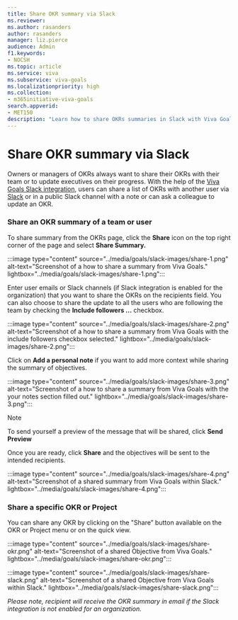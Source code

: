 ```yaml
---
title: Share OKR summary via Slack
ms.reviewer: 
ms.author: rasanders
author: rasanders
manager: liz.pierce
audience: Admin
f1.keywords:
- NOCSH
ms.topic: article
ms.service: viva
ms.subservice: viva-goals
ms.localizationpriority: high
ms.collection:  
- m365initiative-viva-goals  
search.appverid:
- MET150
description: "Learn how to share OKRs summaries in Slack with Viva Goals"
---
```


# Share OKR summary via Slack  

Owners or managers of OKRs always want to share their OKRs with their team or to update executives on their progress. With the help of the [Viva Goals Slack integration](https://goals.microsoft.com/slack_bot/install), users can share a list of OKRs with another user via [Slack](https://slack.com/) or in a public Slack channel with a note or can ask a colleague to update an OKR.

### Share an OKR summary of a team or user

 To share summary from the OKRs page, click the **Share** icon on the top right corner of the page and select **Share Summary.**

:::image type="content" source="../media/goals/slack-images/share-1.png" alt-text="Screenshot of a how to share a summary from Viva Goals." lightbox="../media/goals/slack-images/share-1.png":::

Enter user emails or Slack channels (if Slack integration is enabled for the organization) that you want to share the OKRs on the recipients field. You can also choose to share the update to all the users who are following the team by checking the **Include followers ...** checkbox.

:::image type="content" source="../media/goals/slack-images/share-2.png" alt-text="Screenshot of a how to share a summary from Viva Goals with the include followers checkbox selected." lightbox="../media/goals/slack-images/share-2.png":::

Click on **Add a personal note** if you want to add more context while sharing the summary of objectives. 

:::image type="content" source="../media/goals/slack-images/share-3.png" alt-text="Screenshot of a how to share a summary from Viva Goals with the your notes section filled out." lightbox="../media/goals/slack-images/share-3.png":::

> [!NOTE]
> To send yourself a preview of the message that will be shared, click **Send Preview**

Once you are ready, click **Share** and the objectives will be sent to the intended recipients. 

:::image type="content" source="../media/goals/slack-images/share-4.png" alt-text="Screenshot of a shared summary from Viva Goals within Slack." lightbox="../media/goals/slack-images/share-4.png":::

### Share a specific OKR or Project 

You can share any OKR by clicking on the "Share” button available on the OKR or Project menu or on the quick view.

:::image type="content" source="../media/goals/slack-images/share-okr.png" alt-text="Screenshot of a shared Objective from Viva Goals." lightbox="../media/goals/slack-images/share-okr.png":::

:::image type="content" source="../media/goals/slack-images/share-slack.png" alt-text="Screenshot of a shared Objective from Viva Goals within Slack." lightbox="../media/goals/slack-images/share-slack.png":::

*Please note, recipient will receive the OKR summary in email if the Slack integration is not enabled for an organization.*
